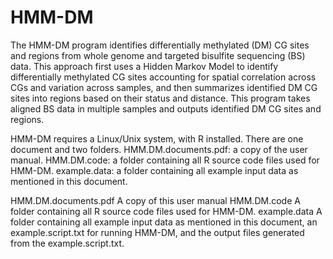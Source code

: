 HMM-DM
======
The HMM-DM program identifies differentially methylated (DM) CG sites and regions from whole genome and targeted bisulfite sequencing (BS) data. This approach first uses a Hidden Markov Model to identify differentially methylated CG sites accounting for spatial correlation across CGs and variation across samples, and then summarizes identified DM CG sites into regions based on their status and distance. This program takes aligned BS data in multiple samples and outputs identified DM CG sites and regions.

HMM-DM requires a Linux/Unix system, with R installed. There are one document and two folders. 
HMM.DM.documents.pdf: a copy of the user manual.
HMM.DM.code: a folder containing all R source code files used for HMM-DM.
example.data: a folder containing all example input data as mentioned in this document.

HMM.DM.documents.pdf	A copy of this user manual
HMM.DM.code	A folder containing all R source code files used for HMM-DM.
example.data	A folder containing all example input data as mentioned in this document, an example.script.txt for running HMM-DM, and the output files generated from the example.script.txt.
